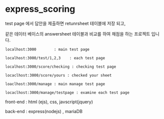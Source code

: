 # express_scoring # 

test page 에서 답안을 제출하면 retunrsheet 테이블에 저장 되고,

같은 데이터 베이스의 answersheet 테이블과 비교를 하여 채점을 하는 프로젝트 입니다.

```
localhost:3000        : main test page 

localhost:3000/test/1,2,3    : each test page 

localhost:3000/score/checking : checking test page    

locaclhost:3000/score/yours : checked your sheet 

loaclhost:3000/manage : main manage test page

locaclhost:3000/manage/testpage : examine each test page 
```


front-end : html (ejs), css, javscript(jquery)

back-end : express(nodejs) , mariaDB